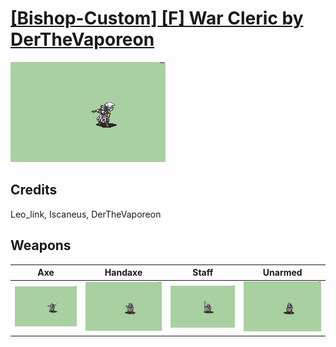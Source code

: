 # [\[Bishop-Custom\] \[F\] War Cleric by DerTheVaporeon](./)

<img src="./3.%20Axe/Axe_000.png" alt="[Bishop-Custom] [F] War Cleric by DerTheVaporeon standing" />

## Credits

Leo_link, Iscaneus, DerTheVaporeon

## Weapons


|Axe |Handaxe |Staff |Unarmed |
|  :---: | :---: | :---: | :---: |
| <img alt="Axe animation" src="./3.%20Axe/Axe.gif" /> | <img alt="Handaxe animation" src="./4.%20Handaxe/Handaxe.gif" /> | <img alt="Staff animation" src="./7.%20Staff/Staff.gif" /> | <img alt="Unarmed animation" src="./8.%20Unarmed/Unarmed.gif" /> |
